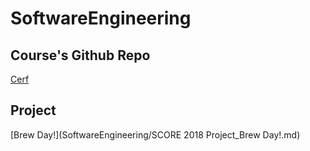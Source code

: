 # SoftwareEngineering

## Course's Github Repo
[Cerf](https://github.com/comp3053/Cerf)

## Project
[Brew Day!](SoftwareEngineering/SCORE 2018 Project_Brew Day!.md)

